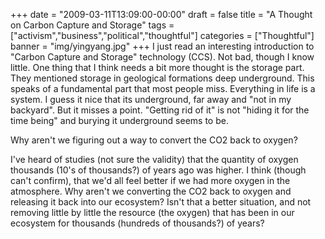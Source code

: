 +++
date = "2009-03-11T13:09:00-00:00"
draft = false
title = "A Thought on Carbon Capture and Storage"
tags = ["activism","business","political","thoughtful"]
categories = ["Thoughtful"]
banner = "img/yingyang.jpg"
+++
I just read an interesting introduction to "Carbon Capture and Storage" technology (CCS).  Not bad, though I know little.  One thing that I think needs a bit more thought is the storage part.  They mentioned storage in geological formations deep underground.  This speaks of a fundamental part that most people miss.  Everything in life is a system.  I guess it nice that its underground, far away and "not in my backyard".  But it misses a point.  "Getting rid of it" is not "hiding it for the time being" and burying it underground seems to be.

Why aren't we figuring out a way to convert the CO2 back to oxygen?

I've heard of studies (not sure the validity) that the quantity of oxygen thousands (10's of thousands?) of years ago was higher.  I think (though can't confirm), that we'd all feel better if we had more oxygen in the atmosphere.  Why aren't we converting the CO2 back to oxygen and releasing it back into our ecosystem?  Isn't that a better situation, and not removing little by little the resource (the oxygen) that has been in our ecosystem for thousands (hundreds of thousands?) of years?
